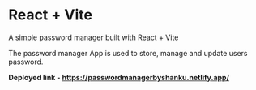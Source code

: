 # React + Vite

A simple password manager built with React + Vite

The password manager App is used to store, manage and update users password.

<b>Deployed link<b> - https://passwordmanagerbyshanku.netlify.app/
